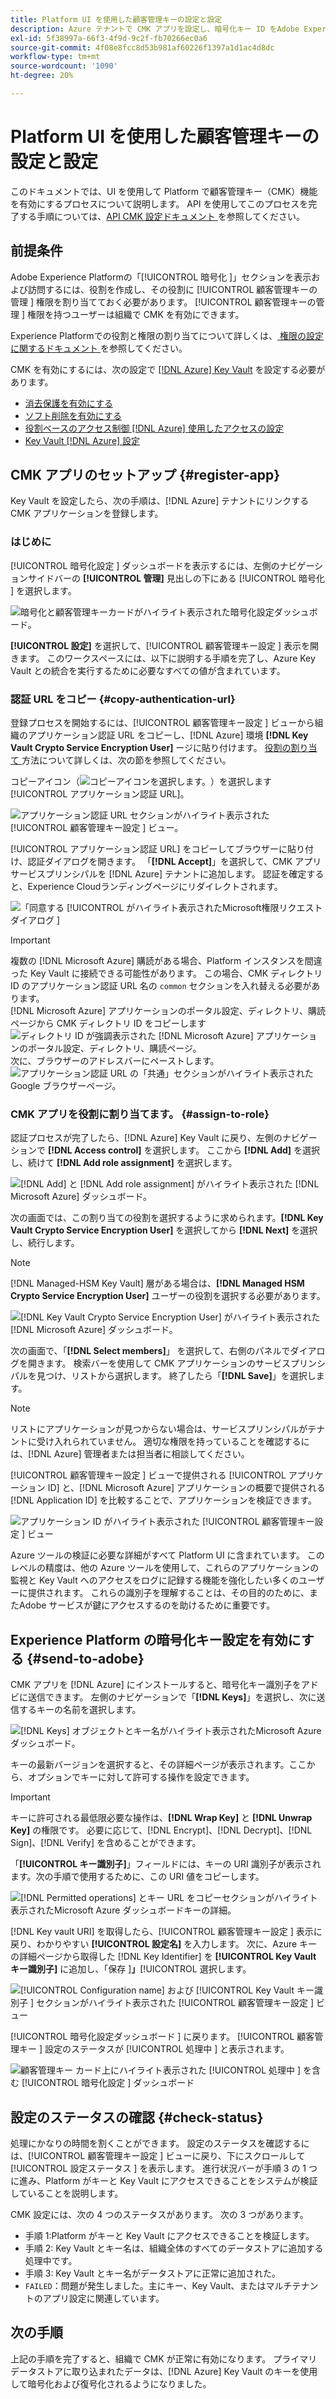 ```yaml
---
title: Platform UI を使用した顧客管理キーの設定と設定
description: Azure テナントで CMK アプリを設定し、暗号化キー ID をAdobe Experience Platformに送信する方法を説明します。
exl-id: 5f38997a-66f3-4f9d-9c2f-fb70266ec0a6
source-git-commit: 4f08e8fcc8d53b981af60226f1397a1d1ac4d8dc
workflow-type: tm+mt
source-wordcount: '1090'
ht-degree: 20%

---
```


# Platform UI を使用した顧客管理キーの設定と設定

このドキュメントでは、UI を使用して Platform で顧客管理キー（CMK）機能を有効にするプロセスについて説明します。 API を使用してこのプロセスを完了する手順については、[API CMK 設定ドキュメント ](./api-set-up.md) を参照してください。

## 前提条件

Adobe Experience Platformの「[!UICONTROL  暗号化 ]」セクションを表示および訪問するには、役割を作成し、その役割に [!UICONTROL  顧客管理キーの管理 ] 権限を割り当てておく必要があります。 [!UICONTROL  顧客管理キーの管理 ] 権限を持つユーザーは組織で CMK を有効にできます。

Experience Platformでの役割と権限の割り当てについて詳しくは、[ 権限の設定に関するドキュメント ](https://experienceleague.adobe.com/docs/platform-learn/getting-started-for-data-architects-and-data-engineers/configure-permissions.html?lang=ja) を参照してください。

CMK を有効にするには、次の設定で [[!DNL Azure] Key Vault](./azure-key-vault-config.md) を設定する必要があります。

* [消去保護を有効にする](https://learn.microsoft.com/en-us/azure/key-vault/general/soft-delete-overview#purge-protection)
* [ ソフト削除を有効にする ](https://learn.microsoft.com/en-us/azure/key-vault/general/soft-delete-overview)
* [ 役割ベースのアクセス制御  [!DNL Azure]  使用したアクセスの設定 ](https://learn.microsoft.com/en-us/azure/role-based-access-control/)
* [Key Vault [!DNL Azure]  設定](./azure-key-vault-config.md)

## CMK アプリのセットアップ {#register-app}

Key Vault を設定したら、次の手順は、[!DNL Azure] テナントにリンクする CMK アプリケーションを登録します。

### はじめに

[!UICONTROL  暗号化設定 ] ダッシュボードを表示するには、左側のナビゲーションサイドバーの **[!UICONTROL 管理]** 見出しの下にある [!UICONTROL  暗号化 ] を選択します。

![ 暗号化と顧客管理キーカードがハイライト表示された暗号化設定ダッシュボード。](../../images/governance-privacy-security/customer-managed-keys/encryption-configraion.png)

**[!UICONTROL 設定]** を選択して、[!UICONTROL  顧客管理キー設定 ] 表示を開きます。 このワークスペースには、以下に説明する手順を完了し、Azure Key Vault との統合を実行するために必要なすべての値が含まれています。

### 認証 URL をコピー {#copy-authentication-url}

登録プロセスを開始するには、[!UICONTROL  顧客管理キー設定 ] ビューから組織のアプリケーション認証 URL をコピーし、[!DNL Azure] 環境 **[!DNL Key Vault Crypto Service Encryption User]** ージに貼り付けます。 [ 役割の割り当て ](#assign-to-role) 方法について詳しくは、次の節を参照してください。

コピーアイコン（![ コピーアイコンを選択します。](../../images/governance-privacy-security/customer-managed-keys/copy-icon.png)）を選択します [!UICONTROL  アプリケーション認証 URL]。

![ アプリケーション認証 URL セクションがハイライト表示された [!UICONTROL  顧客管理キー設定 ] ビュー。](../../images/governance-privacy-security/customer-managed-keys/application-authentication-url.png)

[!UICONTROL  アプリケーション認証 URL] をコピーしてブラウザーに貼り付け、認証ダイアログを開きます。 「**[!DNL Accept]**」を選択して、CMK アプリサービスプリンシパルを [!DNL Azure] テナントに追加します。 認証を確定すると、Experience Cloudランディングページにリダイレクトされます。

![ 「同意する [!UICONTROL  がハイライト表示されたMicrosoft権限リクエストダイアログ ]](../../images/governance-privacy-security/customer-managed-keys/app-permission.png)

>[!IMPORTANT]
>
>複数の [!DNL Microsoft Azure] 購読がある場合、Platform インスタンスを間違った Key Vault に接続できる可能性があります。 この場合、CMK ディレクトリ ID のアプリケーション認証 URL 名の `common` セクションを入れ替える必要があります。<br>[!DNL Microsoft Azure] アプリケーションのポータル設定、ディレクトリ、購読ページから CMK ディレクトリ ID をコピーします <br>![ ディレクトリ ID が強調表示された [!DNL Microsoft Azure] アプリケーションのポータル設定、ディレクトリ、購読ページ。](../../images/governance-privacy-security/customer-managed-keys/directory-id.png)<br> 次に、ブラウザーのアドレスバーにペーストします。<br>![ アプリケーション認証 URL の「共通」セクションがハイライト表示されたGoogle ブラウザーページ。](../../images/governance-privacy-security/customer-managed-keys/common-url-section.png)

### CMK アプリを役割に割り当てます。 {#assign-to-role}

認証プロセスが完了したら、[!DNL Azure] Key Vault に戻り、左側のナビゲーションで **[!DNL Access control]** を選択します。 ここから **[!DNL Add]** を選択し、続けて **[!DNL Add role assignment]** を選択します。

![[!DNL Add] と [!DNL Add role assignment] がハイライト表示された [!DNL Microsoft Azure] ダッシュボード。](../../images/governance-privacy-security/customer-managed-keys/add-role-assignment.png)

次の画面では、この割り当ての役割を選択するように求められます。**[!DNL Key Vault Crypto Service Encryption User]** を選択してから **[!DNL Next]** を選択し、続行します。

>[!NOTE]
>
>[!DNL Managed-HSM Key Vault] 層がある場合は、**[!DNL Managed HSM Crypto Service Encryption User]** ユーザーの役割を選択する必要があります。

![[!DNL Key Vault Crypto Service Encryption User] がハイライト表示された [!DNL Microsoft Azure] ダッシュボード。](../../images/governance-privacy-security/customer-managed-keys/select-role.png)

次の画面で、「**[!DNL Select members]**」 を選択して、右側のパネルでダイアログを開きます。 検索バーを使用して CMK アプリケーションのサービスプリンシパルを見つけ、リストから選択します。 終了したら「**[!DNL Save]**」を選択します。

>[!NOTE]
>
>リストにアプリケーションが見つからない場合は、サービスプリンシパルがテナントに受け入れられていません。 適切な権限を持っていることを確認するには、[!DNL Azure] 管理者または担当者に相談してください。

[!UICONTROL  顧客管理キー設定 ] ビューで提供される [!UICONTROL  アプリケーション ID] と、[!DNL Microsoft Azure] アプリケーションの概要で提供される [!DNL Application ID] を比較することで、アプリケーションを検証できます。

![ アプリケーション ID がハイライト表示された [!UICONTROL  顧客管理キー設定 ] ビュー ](../../images/governance-privacy-security/customer-managed-keys/application-id.png)

Azure ツールの検証に必要な詳細がすべて Platform UI に含まれています。 このレベルの精度は、他の Azure ツールを使用して、これらのアプリケーションの監視と Key Vault へのアクセスをログに記録する機能を強化したい多くのユーザーに提供されます。 これらの識別子を理解することは、その目的のために、またAdobe サービスが鍵にアクセスするのを助けるために重要です。

## Experience Platform の暗号化キー設定を有効にする {#send-to-adobe}

CMK アプリを [!DNL Azure] にインストールすると、暗号化キー識別子をアドビに送信できます。 左側のナビゲーションで「**[!DNL Keys]**」を選択し、次に送信するキーの名前を選択します。

![[!DNL Keys] オブジェクトとキー名がハイライト表示されたMicrosoft Azure ダッシュボード。](../../images/governance-privacy-security/customer-managed-keys/select-key.png)

キーの最新バージョンを選択すると、その詳細ページが表示されます。ここから、オプションでキーに対して許可する操作を設定できます。

>[!IMPORTANT]
>
>キーに許可される最低限必要な操作は、**[!DNL Wrap Key]** と **[!DNL Unwrap Key]** の権限です。 必要に応じて、[!DNL Encrypt]、[!DNL Decrypt]、[!DNL Sign]、[!DNL Verify] を含めることができます。

「**[!UICONTROL キー識別子]**」フィールドには、キーの URI 識別子が表示されます。次の手順で使用するために、この URI 値をコピーします。

![[!DNL Permitted operations] とキー URL をコピーセクションがハイライト表示されたMicrosoft Azure ダッシュボードキーの詳細。](../../images/governance-privacy-security/customer-managed-keys/copy-key-url.png)

[!DNL Key vault URI] を取得したら、[!UICONTROL  顧客管理キー設定 ] 表示に戻り、わかりやすい **[!UICONTROL 設定名]** を入力します。 次に、Azure キーの詳細ページから取得した [!DNL Key Identifier] を **[!UICONTROL Key Vault キー識別子]** に追加し、「保存 ]**」**[!UICONTROL  選択します。

![[!UICONTROL Configuration name] および [!UICONTROL Key Vault キー識別子 ] セクションがハイライト表示された [!UICONTROL  顧客管理キー設定 ] ビュー ](../../images/governance-privacy-security/customer-managed-keys/configuration-name.png)

[!UICONTROL  暗号化設定ダッシュボード ] に戻ります。 [!UICONTROL  顧客管理キー ] 設定のステータスが [!UICONTROL  処理中 ] と表示されます。

![ 顧客管理キー  カード上にハイライト表示された [!UICONTROL  処理中 ] を含む [!UICONTROL  暗号化設定 ] ダッシュボード ](../../images/governance-privacy-security/customer-managed-keys/processing.png)

## 設定のステータスの確認 {#check-status}

処理にかなりの時間を割くことができます。 設定のステータスを確認するには、[!UICONTROL  顧客管理キー設定 ] ビューに戻り、下にスクロールして [!UICONTROL  設定ステータス ] を表示します。 進行状況バーが手順 3 の 1 つに進み、Platform がキーと Key Vault にアクセスできることをシステムが検証していることを説明します。

CMK 設定には、次の 4 つのステータスがあります。 次の 3 つがあります。

* 手順 1:Platform がキーと Key Vault にアクセスできることを検証します。
* 手順 2: Key Vault とキー名は、組織全体のすべてのデータストアに追加する処理中です。
* 手順 3: Key Vault とキー名がデータストアに正常に追加された。
* `FAILED`：問題が発生しました。主にキー、Key Vault、またはマルチテナントのアプリ設定に関連しています。

## 次の手順

上記の手順を完了すると、組織で CMK が正常に有効になります。 プライマリデータストアに取り込まれたデータは、[!DNL Azure] Key Vault のキーを使用して暗号化および復号化されるようになりました。
